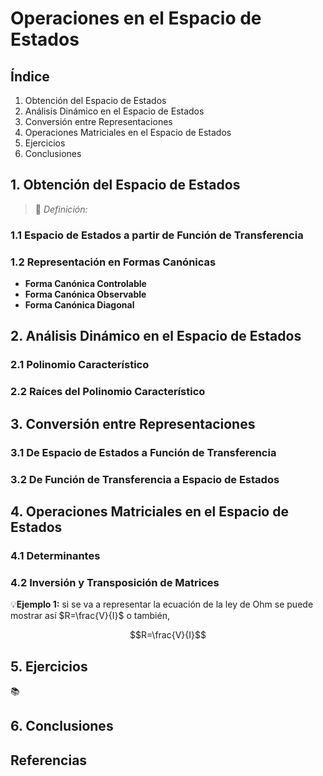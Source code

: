 # Operaciones en el Espacio de Estados

## Índice
1. Obtención del Espacio de Estados
2. Análisis Dinámico en el Espacio de Estados
3. Conversión entre Representaciones
4. Operaciones Matriciales en el Espacio de Estados
5. Ejercicios
6. Conclusiones
   
## 1. Obtención del Espacio de Estados

>🔑 *Definición:* 
### 1.1 Espacio de Estados a partir de Función de Transferencia
### 1.2 Representación en Formas Canónicas
- **Forma Canónica Controlable**
- **Forma Canónica Observable**
- **Forma Canónica Diagonal**
## 2. Análisis Dinámico en el Espacio de Estados
### 2.1 Polinomio Característico
### 2.2 Raíces del Polinomio Característico

## 3. Conversión entre Representaciones
### 3.1 De Espacio de Estados a Función de Transferencia
### 3.2 De Función de Transferencia a Espacio de Estados

## 4. Operaciones Matriciales en el Espacio de Estados
### 4.1 Determinantes
### 4.2 Inversión y Transposición de Matrices

💡**Ejemplo 1:** si se va a representar la ecuación de la ley de Ohm se puede mostrar así $R=\frac{V}{I}$ o también,

$$R=\frac{V}{I}$$

## 5. Ejercicios

📚

## 6. Conclusiones


## Referencias

